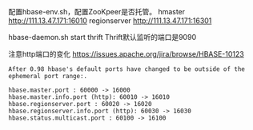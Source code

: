 配置hbase-env.sh，配置ZooKpeer是否托管。
hmaster http://111.13.47.171:16010
regionserver http://111.13.47.171:16301

hbase-daemon.sh start thrift
Thrift默认监听的端口是9090

注意http端口的变化
https://issues.apache.org/jira/browse/HBASE-10123

    After 0.98 hbase's default ports have changed to be outside of the ephemeral port range:. 

    hbase.master.port : 60000 -> 16000 
    hbase.master.info.port (http): 60010 -> 16010 
    hbase.regionserver.port : 60020 -> 16020 
    hbase.regionserver.info.port (http): 60030 -> 16030 
    hbase.status.multicast.port : 60100 -> 16100 

